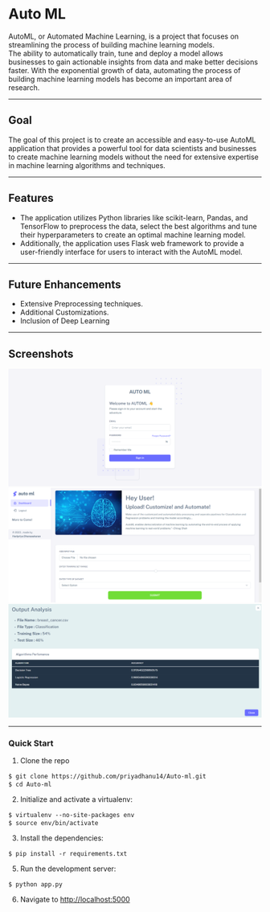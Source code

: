 # Auto ML

AutoML, or Automated Machine Learning, is a project that focuses on streamlining the process of building machine learning models. <br>
The ability to automatically train, tune and deploy a model allows businesses to gain actionable insights from data and make better decisions faster. With the exponential growth of data, automating the process of building machine learning models has become an important area of research.

<hr>

## Goal

The goal of this project is to create an accessible and easy-to-use AutoML application that provides a powerful tool for data scientists and businesses to create machine learning models without the need for extensive expertise in machine learning algorithms and techniques.

<hr>

## Features

- The application utilizes Python libraries like scikit-learn, Pandas, and TensorFlow to preprocess the data, select the best algorithms and tune their hyperparameters to create an optimal machine learning model.
- Additionally, the application uses Flask web framework to provide a user-friendly interface for users to interact with the AutoML model.

<hr>

## Future Enhancements

- Extensive Preprocessing techniques.
- Additional Customizations.
- Inclusion of Deep Learning

<hr>

## Screenshots

<img src="https://github.com/priyadhanu14/Auto-ml/blob/main/screenshots/3.png"/>
<img src="https://github.com/priyadhanu14/Auto-ml/blob/main/screenshots/1.png"/>
<img src="https://github.com/priyadhanu14/Auto-ml/blob/main/screenshots/2.png"/>

<hr>

### Quick Start

1. Clone the repo

```
$ git clone https://github.com/priyadhanu14/Auto-ml.git
$ cd Auto-ml
```

2. Initialize and activate a virtualenv:

```
$ virtualenv --no-site-packages env
$ source env/bin/activate
```

3. Install the dependencies:

```
$ pip install -r requirements.txt
```

5. Run the development server:

```
$ python app.py
```

6. Navigate to [http://localhost:5000](http://localhost:5000)
